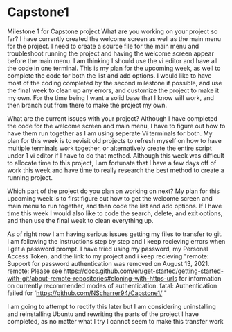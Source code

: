 # Capstone1
Milestone 1 for Capstone project
What are you working on your project so far?
 I have currently created the welcome screen as well as the main menu for the project. I need to create a source file for the main menu and troubleshoot running the project and having the welcome screen appear before the main menu. I am thinking I should use the vi editor and have all the code in one terminal. This is my plan for the upcoming week, as well to complete the code for both the list and add options. I would like to have most of the coding completed by the second milestone if possible, and use the final week to clean up any errors, and customize the project to make it my own. For the time being I want a solid base that I know will work, and then branch out from there to make the project my own. 
 
 What are the current issues with your project?
 Although I have completed the code for the welcome screen and main menu, I have to figure out how to have them run together as I am using seperate Vi terminals for both. My plan for this week is to revisit old projects to refresh myself on how to have multiple terminals work together, or alternatively create the entire script under 1 vi editor if I have to do that method. Although this week was difficult to allocate time to this project, I am fortunate that I have a few days off of work this week and have time to really research the best method to create a running project. 
 
 Which part of the project do you plan on working on next?
  My plan for this upcoming week is to first figure out how to get the welcome screen and main menu to run together, and then code the list and add options. If I have time this week I would also like to code the search, delete, and exit options, and then use the final week to clean everything up.


As of right now I am having serious issues getting my files to transfer to git. I am following the instructions step by step and I keep recieving errors when I get a password prompt. I have tried using my password, my Personal Access Token, and the link to my project and i keep recieving 
"remote: Support for password authentication was removed on August 13, 2021.
remote: Please see https://docs.github.com/en/get-started/getting-started-with-git/about-remote-repositories#cloning-with-https-urls for information on currently recommended modes of authentication.
fatal: Authentication failed for 'https://github.com/NScharrer94/Capstone1/'"

I am going to attempt to rectify this later but I am considering uninstalling and reinstalling Ubuntu and rewriting the parts of the project I have completed, as no matter what I try I cannot seem to make this transfer work

